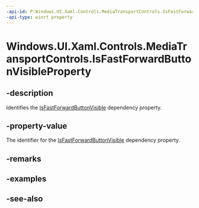 ```yaml
---
-api-id: P:Windows.UI.Xaml.Controls.MediaTransportControls.IsFastForwardButtonVisibleProperty
-api-type: winrt property
---
```


<!-- Property syntax
public Windows.UI.Xaml.DependencyProperty IsFastForwardButtonVisibleProperty { get; }
-->

# Windows.UI.Xaml.Controls.MediaTransportControls.IsFastForwardButtonVisibleProperty

## -description
Identifies the [IsFastForwardButtonVisible](mediatransportcontrols_isfastforwardbuttonvisible.md) dependency property.


## -property-value
The identifier for the [IsFastForwardButtonVisible](mediatransportcontrols_isfastforwardbuttonvisible.md) dependency property.

## -remarks

## -examples

## -see-also
